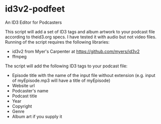 # id3v2-podfeet
An ID3 Editor for Podcasters

This script will add a set of ID3 tags and album artwork to your podcast file according to theid3.org specs. I have tested it with audio but not video files.  Running of the script requires the following libraries:

* id3v2 from Myer's Carpenter at https://github.com/myers/id3v2
* ffmpeg


The script will add the following ID3 tags to your podcast file:

* Episode title with the name of the input file without extension (e.g. input of myEpisode.mp3 will have a title of myEpisode)
* Website url
* Podcaster's name
* Podcast title
* Year
* Copyright
* Genre
* Album art if you supply it

